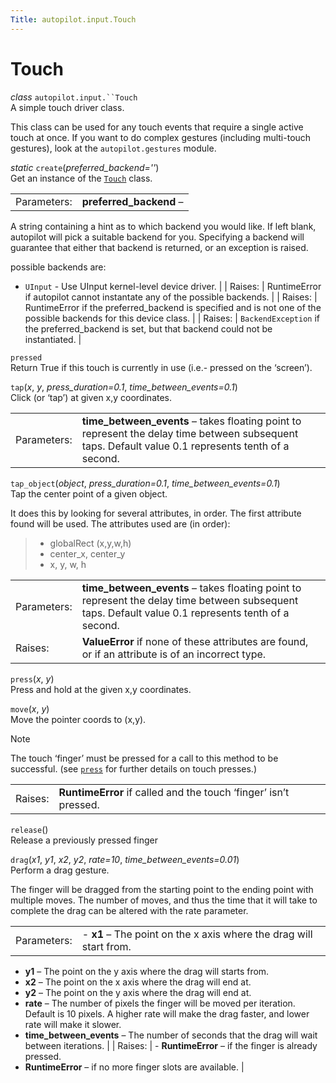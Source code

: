 ```yaml
---
Title: autopilot.input.Touch
---
```

        
Touch
=====

 *class* `autopilot.input.``Touch`<a href="../1.5.0/autopilot.input.Touch.md#Touch" class="reference internal"></a><a href="#autopilot.input.Touch" class="headerlink" title="Permalink to this definition"></a>  
A simple touch driver class.

This class can be used for any touch events that require a single active touch at once. If you want to do complex gestures (including multi-touch gestures), look at the `autopilot.gestures` module.

 *static* `create`(*preferred\_backend=''*)<a href="../1.5.0/autopilot.input.Touch.md#Touch.create" class="reference internal"></a><a href="#autopilot.input.Touch.create" class="headerlink" title="Permalink to this definition"></a>  
Get an instance of the <a href="../1.5.0/autopilot.input.Touch.md#autopilot.input.Touch" class="reference internal" title="autopilot.input.Touch"><code class="xref py py-class docutils literal">Touch</code></a> class.

|             |                                                                                                                                                                                                                                    |
|-------------|------------------------------------------------------------------------------------------------------------------------------------------------------------------------------------------------------------------------------------|
| Parameters: | **preferred\_backend** –                                                                                                                                                                                                           
  A string containing a hint as to which backend you would like. If left blank, autopilot will pick a suitable backend for you. Specifying a backend will guarantee that either that backend is returned, or an exception is raised.  
                                                                                                                                                                                                                                      
  possible backends are:                                                                                                                                                                                                              
                                                                                                                                                                                                                                      
  -   `UInput` - Use UInput kernel-level device driver.                                                                                                                                                                               |
| Raises:     | RuntimeError if autopilot cannot instantate any of the possible backends.                                                                                                                                                          |
| Raises:     | RuntimeError if the preferred\_backend is specified and is not one of the possible backends for this device class.                                                                                                                 |
| Raises:     | `BackendException` if the preferred\_backend is set, but that backend could not be instantiated.                                                                                                                                   |

 `pressed`<a href="../1.5.0/autopilot.input.Touch.md#Touch.pressed" class="reference internal"></a><a href="#autopilot.input.Touch.pressed" class="headerlink" title="Permalink to this definition"></a>  
Return True if this touch is currently in use (i.e.- pressed on the ‘screen’).

 `tap`(*x*, *y*, *press\_duration=0.1*, *time\_between\_events=0.1*)<a href="../1.5.0/autopilot.input.Touch.md#Touch.tap" class="reference internal"></a><a href="#autopilot.input.Touch.tap" class="headerlink" title="Permalink to this definition"></a>  
Click (or ‘tap’) at given x,y coordinates.

|             |                                                                                                                                                       |
|-------------|-------------------------------------------------------------------------------------------------------------------------------------------------------|
| Parameters: | **time\_between\_events** – takes floating point to represent the delay time between subsequent taps. Default value 0.1 represents tenth of a second. |

 `tap_object`(*object*, *press\_duration=0.1*, *time\_between\_events=0.1*)<a href="../1.5.0/autopilot.input.Touch.md#Touch.tap_object" class="reference internal"></a><a href="#autopilot.input.Touch.tap_object" class="headerlink" title="Permalink to this definition"></a>  
Tap the center point of a given object.

It does this by looking for several attributes, in order. The first attribute found will be used. The attributes used are (in order):

> -   globalRect (x,y,w,h)
> -   center\_x, center\_y
> -   x, y, w, h

|             |                                                                                                                                                       |
|-------------|-------------------------------------------------------------------------------------------------------------------------------------------------------|
| Parameters: | **time\_between\_events** – takes floating point to represent the delay time between subsequent taps. Default value 0.1 represents tenth of a second. |
| Raises:     | **ValueError** if none of these attributes are found, or if an attribute is of an incorrect type.                                                     |

 `press`(*x*, *y*)<a href="../1.5.0/autopilot.input.Touch.md#Touch.press" class="reference internal"></a><a href="#autopilot.input.Touch.press" class="headerlink" title="Permalink to this definition"></a>  
Press and hold at the given x,y coordinates.

 `move`(*x*, *y*)<a href="../1.5.0/autopilot.input.Touch.md#Touch.move" class="reference internal"></a><a href="#autopilot.input.Touch.move" class="headerlink" title="Permalink to this definition"></a>  
Move the pointer coords to (x,y).

Note

The touch ‘finger’ must be pressed for a call to this method to be successful. (see <a href="../1.5.0/autopilot.input.Touch.md#autopilot.input.Touch.press" class="reference internal" title="autopilot.input.Touch.press"><code class="xref py py-meth docutils literal">press</code></a> for further details on touch presses.)

|         |                                                                  |
|---------|------------------------------------------------------------------|
| Raises: | **RuntimeError** if called and the touch ‘finger’ isn’t pressed. |

 `release`()<a href="../1.5.0/autopilot.input.Touch.md#Touch.release" class="reference internal"></a><a href="#autopilot.input.Touch.release" class="headerlink" title="Permalink to this definition"></a>  
Release a previously pressed finger

 `drag`(*x1*, *y1*, *x2*, *y2*, *rate=10*, *time\_between\_events=0.01*)<a href="../1.5.0/autopilot.input.Touch.md#Touch.drag" class="reference internal"></a><a href="#autopilot.input.Touch.drag" class="headerlink" title="Permalink to this definition"></a>  
Perform a drag gesture.

The finger will be dragged from the starting point to the ending point with multiple moves. The number of moves, and thus the time that it will take to complete the drag can be altered with the rate parameter.

|             |                                                                                                                                                                                |
|-------------|--------------------------------------------------------------------------------------------------------------------------------------------------------------------------------|
| Parameters: | -   **x1** – The point on the x axis where the drag will start from.                                                                                                           
  -   **y1** – The point on the y axis where the drag will starts from.                                                                                                           
  -   **x2** – The point on the x axis where the drag will end at.                                                                                                                
  -   **y2** – The point on the y axis where the drag will end at.                                                                                                                
  -   **rate** – The number of pixels the finger will be moved per iteration. Default is 10 pixels. A higher rate will make the drag faster, and lower rate will make it slower.  
  -   **time\_between\_events** – The number of seconds that the drag will wait between iterations.                                                                               |
| Raises:     | -   **RuntimeError** – if the finger is already pressed.                                                                                                                       
  -   **RuntimeError** – if no more finger slots are available.                                                                                                                   |

